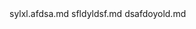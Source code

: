 <blogs>
    <frameworks>
        <backend>
            <springboot>
                sylxl.afdsa.md
                sfldyldsf.md
                dsafdoyold.md
            <springboot>
        </backend>
    </frameworks>
</blogs>